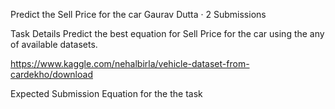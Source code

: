 Predict the Sell Price for the car
Gaurav Dutta · 2 Submissions

Task Details
Predict the best equation for Sell Price for the car using the any of available datasets.

https://www.kaggle.com/nehalbirla/vehicle-dataset-from-cardekho/download

Expected Submission
Equation for the the task